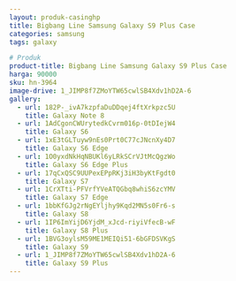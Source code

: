 ```yaml
---
layout: produk-casinghp
title: Bigbang Line Samsung Galaxy S9 Plus Case
categories: samsung
tags: galaxy

# Produk
product-title: Bigbang Line Samsung Galaxy S9 Plus Case
harga: 90000
sku: hn-3964
image-drive: 1_JIMP8f7ZMoYTW65cwlSB4Xdv1hD2A-6
gallery:
  - url: 182P-_ivA7kzpfaDuDDqej4ftXrkpzc5U
    title: Galaxy Note 8
  - url: 1AdCgonCWUrytedkCvrm016p-0tDIejW4
    title: Galaxy S6
  - url: 1xE3tGLTuyw9nEs0Prt0C77cJNcnXy4D7
    title: Galaxy S6 Edge
  - url: 1O0yxdNkHqNBUKl6yLRkSCrVJtMcQgzWo
    title: Galaxy S6 Edge Plus
  - url: 17qCxQSC9UUPexEPpRKj3iH3byKtFgdt0
    title: Galaxy S7
  - url: 1CrXTti-PFVrfYVeATQGbq8whiS6zcYMV
    title: Galaxy S7 Edge
  - url: 1bbKfGJg2rNgEYljhy9Kqd2MN5s0Fr6-s
    title: Galaxy S8
  - url: 1IP6ImYijD6YjdM_xJcd-riyiVfecB-wF
    title: Galaxy S8 Plus
  - url: 1BVG3oylsM59ME1MEIQi51-6bGFDSVKgS
    title: Galaxy S9
  - url: 1_JIMP8f7ZMoYTW65cwlSB4Xdv1hD2A-6
    title: Galaxy S9 Plus
---
```

